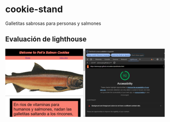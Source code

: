 # cookie-stand

Galletitas sabrosas para personas y salmones

## Evaluación de lighthouse

![Imagen de Lighthouse](./img/Captura%20de%20pantalla%202024-04-27%20022637.png)
